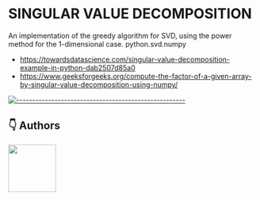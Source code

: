 # SINGULAR VALUE DECOMPOSITION
An implementation of the greedy algorithm for SVD, using the power method for the 1-dimensional case.
python.svd.numpy
- https://towardsdatascience.com/singular-value-decomposition-example-in-python-dab2507d85a0
- https://www.geeksforgeeks.org/compute-the-factor-of-a-given-array-by-singular-value-decomposition-using-numpy/

[![-----------------------------------------------------](https://raw.githubusercontent.com/andreasbm/readme/master/assets/lines/colored.png)](#table-of-contents)

## 👇 Authors
<p>
    <a href="https://nphau.medium.com/" target="_blank">
    <img src="https://avatars2.githubusercontent.com/u/13111806?s=400&u=f09b6160dbbe2b7eeae0aeb0ab4efac0caad57d7&v=4" width="96" height="96">
    </a>
</p>
